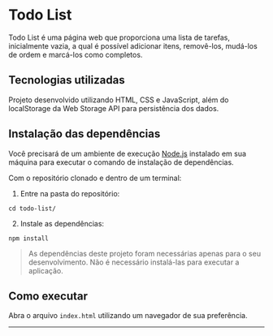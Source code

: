 # Todo List

Todo List é uma página web que proporciona uma lista de tarefas, inicialmente vazia, a qual é possível adicionar itens, removê-los, mudá-los de ordem e marcá-los como completos.

## Tecnologias utilizadas

Projeto desenvolvido utilizando HTML, CSS e JavaScript, além do localStorage da Web Storage API para persistência dos dados.

## Instalação das dependências

Você precisará de um ambiente de execução [Node.js](https://nodejs.org) instalado em sua máquina para executar o comando de instalação de dependências.

Com o repositório clonado e dentro de um terminal:

1. Entre na pasta do repositório:

```
cd todo-list/
```

2. Instale as dependências:

```
npm install
```

> As dependências deste projeto foram necessárias apenas para o seu desenvolvimento. Não é necessário instalá-las para executar a aplicação.

## Como executar

Abra o arquivo `index.html` utilizando um navegador de sua preferência.

---
